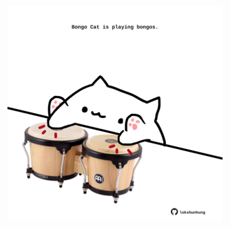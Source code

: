 <!-- built at 12/01/2024, 19:00:48 UTC -->
<p align="center">
  <img width="500" height="500" src="./ReadmeImage.svg">
</p>
